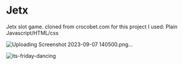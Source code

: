 # Jetx
Jetx slot game. cloned from crocobet.com
for this project I used: Plain Javascript/HTML/css


![Uploading Screenshot 2023-09-07 140500.png…]()

![its-friday-dancing](https://github.com/Jekson365/Jetx/assets/95965429/69ac4e3d-21a7-4a3c-869a-900e7b3e8809)
